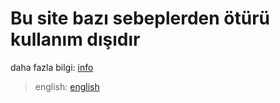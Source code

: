 # Bu site bazı sebeplerden ötürü kullanım dışıdır

daha fazla bilgi: [info](/info.md)

> english: [english](/README-en.md)
